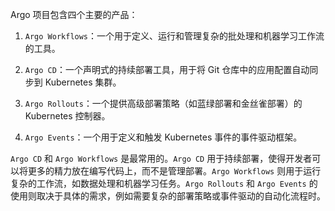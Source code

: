 Argo 项目包含四个主要的产品：

1. `Argo Workflows`：一个用于定义、运行和管理复杂的批处理和机器学习工作流的工具。

2. `Argo CD`：一个声明式的持续部署工具，用于将 Git 仓库中的应用配置自动同步到 Kubernetes 集群。

3. `Argo Rollouts`：一个提供高级部署策略（如蓝绿部署和金丝雀部署）的 Kubernetes 控制器。

4. `Argo Events`：一个用于定义和触发 Kubernetes 事件的事件驱动框架。

`Argo CD` 和 `Argo Workflows` 是最常用的。`Argo CD` 用于持续部署，使得开发者可以将更多的精力放在编写代码上，而不是管理部署。`Argo Workflows` 则用于运行复杂的工作流，如数据处理和机器学习任务。`Argo Rollouts` 和 `Argo Events` 的使用则取决于具体的需求，例如需要复杂的部署策略或事件驱动的自动化流程时。

